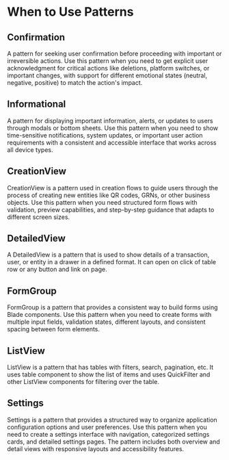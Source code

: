 # When to Use Patterns

## Confirmation
A pattern for seeking user confirmation before proceeding with important or irreversible actions. Use this pattern when you need to get explicit user acknowledgment for critical actions like deletions, platform switches, or important changes, with support for different emotional states (neutral, negative, positive) to match the action's impact.

## Informational
A pattern for displaying important information, alerts, or updates to users through modals or bottom sheets. Use this pattern when you need to show time-sensitive notifications, system updates, or important user action requirements with a consistent and accessible interface that works across all device types.

## CreationView

CreationView is a pattern used in creation flows to guide users through the process of creating new entities like QR codes, GRNs, or other business objects. Use this pattern when you need structured form flows with validation, preview capabilities, and step-by-step guidance that adapts to different screen sizes.

## DetailedView

A DetailedView is a pattern that is used to show details of a transaction, user, or entity in a drawer in a defined format. It can open on click of table row or any button and link on page.

## FormGroup

FormGroup is a pattern that provides a consistent way to build forms using Blade components. Use this pattern when you need to create forms with multiple input fields, validation states, different layouts, and consistent spacing between form elements.

## ListView

ListView is a pattern that has tables with filters, search, pagination, etc. It uses table component to show the list of items and uses QuickFilter and other ListView components for filtering over the table.

## Settings

Settings is a pattern that provides a structured way to organize application configuration options and user preferences. Use this pattern when you need to create a settings interface with navigation, categorized settings cards, and detailed settings pages. The pattern includes both overview and detail views with responsive layouts and accessibility features.
